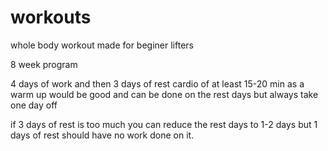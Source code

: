 # workouts

whole body workout made for beginer lifters 

8 week program 

4 days of work and then 3 days of rest 
cardio of at least 15-20 min as a warm up would be good and can be done on the rest days but always take one day off


if 3 days of rest is too much you can reduce the rest days to 1-2 days but 1 days of rest should have no work done on it.
